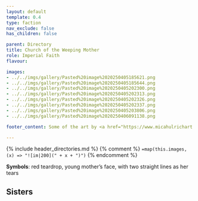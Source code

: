 ```yaml
---
layout: default
template: 0.4
type: faction
nav_exclude: false
has_children: false

parent: Directory
title: Church of the Weeping Mother
role: Imperial Faith
flavour: 

images:
- ../../imgs/gallery/Pasted%20image%2020250405185621.png 
- ../../imgs/gallery/Pasted%20image%2020250405185644.png
- ../../imgs/gallery/Pasted%20image%2020250405202300.png
- ../../imgs/gallery/Pasted%20image%2020250405202313.png
- ../../imgs/gallery/Pasted%20image%2020250405202326.png
- ../../imgs/gallery/Pasted%20image%2020250405202337.png
- ../../imgs/gallery/Pasted%20image%2020250405203806.png
- ../../imgs/gallery/Pasted%20image%2020250406091138.png

footer_content: Some of the art by <a href="https://www.micahulrichart.com/">Micah Ulrich</a>.

---
```


{% include header_directories.md %}
{% comment %}
`=map(this.images, (x) => "![im|200](" + x + ")")`
{% endcomment %}

**Symbols**: red teardrop, young mother’s face, with two straight lines as her tears

## Sisters